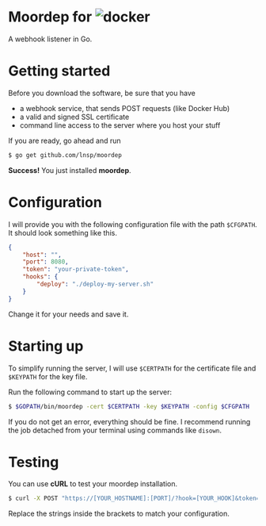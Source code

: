 # Moordep for ![docker](https://avatars2.githubusercontent.com/u/7739233?v=3&s=400)

A webhook listener in Go.

# Getting started
Before you download the software, be sure that you have

- a webhook service, that sends POST requests (like Docker Hub)
- a valid and signed SSL certificate
- command line access to the server where you host your stuff

If you are ready, go ahead and run
```bash
$ go get github.com/lnsp/moordep
```
**Success!** You just installed **moordep**.

# Configuration
I will provide you with the following configuration file with the path `$CFGPATH`.
It should look something like this.
```json
{
    "host": "",
    "port": 8080,
    "token": "your-private-token",
    "hooks": {
        "deploy": "./deploy-my-server.sh"
    }
}
```
Change it for your needs and save it.

# Starting up
To simplify running the server, I will use
`$CERTPATH` for the certificate file and `$KEYPATH` for the key file.

Run the following command to start up the server:
```bash
$ $GOPATH/bin/moordep -cert $CERTPATH -key $KEYPATH -config $CFGPATH
```

If you do not get an error, everything should be fine. I recommend running the job detached from your terminal using
commands like `disown`.

# Testing
You can use **cURL** to test your moordep installation.

```bash
$ curl -X POST "https://[YOUR_HOSTNAME]:[PORT]/?hook=[YOUR_HOOK]&token=[YOUR_TOKEN]"
```

Replace the strings inside the brackets to match your configuration.
